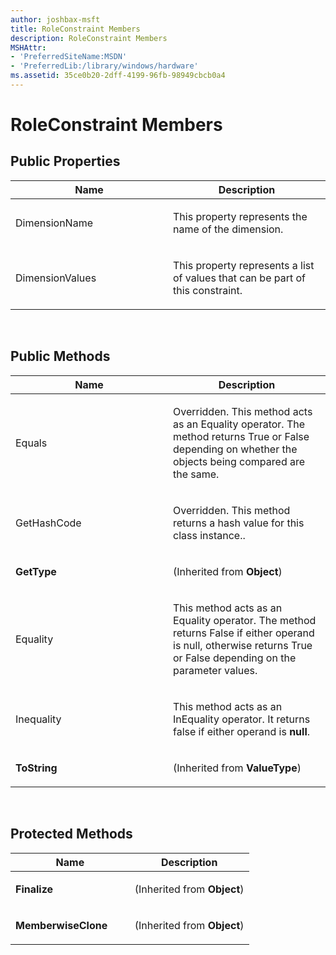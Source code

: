 ```yaml
---
author: joshbax-msft
title: RoleConstraint Members
description: RoleConstraint Members
MSHAttr:
- 'PreferredSiteName:MSDN'
- 'PreferredLib:/library/windows/hardware'
ms.assetid: 35ce0b20-2dff-4199-96fb-98949cbcb0a4
---
```


# RoleConstraint Members


## Public Properties


<table>
<colgroup>
<col width="50%" />
<col width="50%" />
</colgroup>
<thead>
<tr class="header">
<th>Name</th>
<th>Description</th>
</tr>
</thead>
<tbody>
<tr class="odd">
<td><p>DimensionName</p></td>
<td><p>This property represents the name of the dimension.</p></td>
</tr>
<tr class="even">
<td><p>DimensionValues</p></td>
<td><p>This property represents a list of values that can be part of this constraint.</p></td>
</tr>
</tbody>
</table>

 

## Public Methods


<table>
<colgroup>
<col width="50%" />
<col width="50%" />
</colgroup>
<thead>
<tr class="header">
<th>Name</th>
<th>Description</th>
</tr>
</thead>
<tbody>
<tr class="odd">
<td><p>Equals</p></td>
<td><p>Overridden. This method acts as an Equality operator. The method returns True or False depending on whether the objects being compared are the same.</p></td>
</tr>
<tr class="even">
<td><p>GetHashCode</p></td>
<td><p>Overridden. This method returns a hash value for this class instance..</p></td>
</tr>
<tr class="odd">
<td><p><strong>GetType</strong></p></td>
<td><p>(Inherited from <strong>Object</strong>)</p></td>
</tr>
<tr class="even">
<td><p>Equality</p></td>
<td><p>This method acts as an Equality operator. The method returns False if either operand is null, otherwise returns True or False depending on the parameter values.</p></td>
</tr>
<tr class="odd">
<td><p>Inequality</p></td>
<td><p>This method acts as an InEquality operator. It returns false if either operand is <strong>null</strong>.</p></td>
</tr>
<tr class="even">
<td><p><strong>ToString</strong></p></td>
<td><p>(Inherited from <strong>ValueType</strong>)</p></td>
</tr>
</tbody>
</table>

 

## Protected Methods


<table>
<colgroup>
<col width="50%" />
<col width="50%" />
</colgroup>
<thead>
<tr class="header">
<th>Name</th>
<th>Description</th>
</tr>
</thead>
<tbody>
<tr class="odd">
<td><p><strong>Finalize</strong></p></td>
<td><p>(Inherited from <strong>Object</strong>)</p></td>
</tr>
<tr class="even">
<td><p><strong>MemberwiseClone</strong></p></td>
<td><p>(Inherited from <strong>Object</strong>)</p></td>
</tr>
</tbody>
</table>

 

 

 






